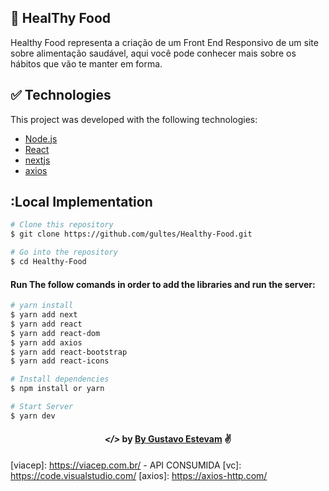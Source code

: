 ## 🚀 HealThy Food

Healthy Food representa a criação de um Front End Responsivo de um site sobre alimentação saudável, aqui você pode conhecer mais sobre os hábitos que vão te manter em forma.

## :white_check_mark: Technologies

This project was developed with the following technologies:

- [Node.js](https://nodejs.org/en/)
- [React](https://reactjs.org)
- [nextjs](https://nextjs.org/)
- [axios](https://axios-http.com/)

## :Local Implementation

```bash
# Clone this repository
$ git clone https://github.com/gultes/Healthy-Food.git

# Go into the repository
$ cd Healthy-Food
```

#### Run The follow comands in order to add the libraries and run the server:

```bash
# yarn install
$ yarn add next
$ yarn add react
$ yarn add react-dom
$ yarn add axios
$ yarn add react-bootstrap
$ yarn add react-icons

# Install dependencies
$ npm install or yarn

# Start Server
$ yarn dev
```

<h4 align="center"> <em>&lt;/&gt;</em> by <a href="https://github.com/Gultes" target="_blank">By Gustavo Estevam</a> ✌</h4>

[nodejs]: https://nodejs.org/
[nextjs]: https://nextjs.org/
[viacep]: https://viacep.com.br/ - API CONSUMIDA
[vc]: https://code.visualstudio.com/
[axios]: https://axios-http.com/

